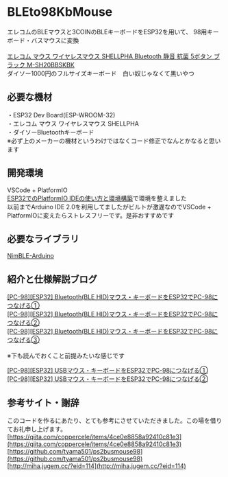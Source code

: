 # BLEto98KbMouse
 エレコムのBLEマウスと3COINのBLEキーボードをESP32を用いて、 98用キーボード・バスマウスに変換<br><br>
[エレコム マウス ワイヤレスマウス SHELLPHA Bluetooth 静音 抗菌 5ボタン ブラック M-SH20BBSKBK](https://amzn.to/4aNvktV)<br>
ダイソー1000円のフルサイズキーボード　白い奴じゃなくて黒いやつ

## 必要な機材
 ・ESP32 Dev Board(ESP-WROOM-32)<br>
 ・エレコム マウス ワイヤレスマウス SHELLPHA<br>
 ・ダイソーBluetoothキーボード<br>
 ※必ず上のメーカーの機材というわけではなくコード修正でなんとかなると思います

## 開発環境
 VSCode + PlatformIO<br>
 [ESP32でのPlatformIO IDEの使い方と環境構築](https://qiita.com/nextfp/items/f54b216212f08280d4e0)で環境を整えました<br>
 以前までArduino IDE 2.0を利用してましたがビルトが激遅なのでVSCode + PlatformIOに変えたらストレスフリーです。是非おすすめです

## 必要なライブラリ
[NimBLE-Arduino](https://github.com/h2zero/NimBLE-Arduino)

## 紹介と仕様解説ブログ

[[PC-98][ESP32] Bluetooth(BLE HID)マウス・キーボードをESP32でPC-98につなげる①](https://androiphone.uvs.jp/?p=4257)<br>
[[PC-98][ESP32] Bluetooth(BLE HID)マウス・キーボードをESP32でPC-98につなげる②](https://androiphone.uvs.jp/?p=4277)<br>
[[PC-98][ESP32] Bluetooth(BLE HID)マウス・キーボードをESP32でPC-98につなげる③](https://androiphone.uvs.jp/?p=4286)<br>
<br>
※下も読んでおくこと前提みたいな感じです<br>

[[PC-98][ESP32] USBマウス・キーボードをESP32でPC-98につなげる①](https://androiphone.uvs.jp/?p=4136)<br>
[[PC-98][ESP32] USBマウス・キーボードをESP32でPC-98につなげる②](https://androiphone.uvs.jp/?p=4157)

## 参考サイト・謝辞
このコードを作るにあたり、とても参考にさせていただきました。この場を借りてお礼申し上げます。<br>
[https://qiita.com/coppercele/items/4ce0e8858a92410c81e3](https://qiita.com/coppercele/items/4ce0e8858a92410c81e3)<br>
[https://github.com/tyama501/ps2busmouse98](https://github.com/tyama501/ps2busmouse98)<br>
[http://miha.jugem.cc/?eid=114](http://miha.jugem.cc/?eid=114)
 
